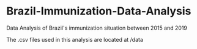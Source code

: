 # Brazil-Immunization-Data-Analysis
Data Analysis of Brazil's immunization situation between 2015 and 2019

The .csv files used in this analysis are located at /data
